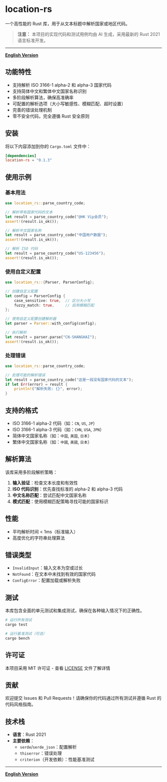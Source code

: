 # location-rs

一个高性能的 Rust 库，用于从文本标题中解析国家或地区代码。

> **注意：** 本项目的实现代码和测试用例均由 AI 生成，采用最新的 Rust 2021 语言标准开发。

---

**[English Version](README_EN.md)**

## 功能特性

- 支持解析 ISO 3166-1 alpha-2 和 alpha-3 国家代码
- 支持简体中文和繁体中文国家名称识别
- 多阶段解析算法，确保高准确率
- 可配置的解析选项（大小写敏感性、模糊匹配、超时设置）
- 完善的错误处理机制
- 零不安全代码，完全遵循 Rust 安全原则

## 安装

将以下内容添加到你的 `Cargo.toml` 文件中：

```toml
[dependencies]
location-rs = "0.1.3"
```

## 使用示例

### 基本用法

```rust
use location_rs::parse_country_code;

// 解析带有国家代码的文本
let result = parse_country_code("@HK Vip会员");
assert!(result.is_ok());

// 解析中文国家名称
let result = parse_country_code("中国用户数据");
assert!(result.is_ok());

// 解析 ISO 代码
let result = parse_country_code("US-123456");
assert!(result.is_ok());
```

### 使用自定义配置

```rust
use location_rs::{Parser, ParserConfig};

// 创建自定义配置
let config = ParserConfig {
    case_sensitive: true,  // 区分大小写
    fuzzy_match: true,     // 启用模糊匹配
};

// 使用自定义配置创建解析器
let parser = Parser::with_config(config);

// 执行解析
let result = parser.parse("CN-SHANGHAI");
assert!(result.is_ok());
```

### 处理错误

```rust
use location_rs::parse_country_code;

// 处理可能的解析错误
let result = parse_country_code("这是一段没有国家代码的文本");
if let Err(error) = result {
    println!("解析失败: {}", error);
}
```

## 支持的格式

- ISO 3166-1 alpha-2 代码（如：`CN`, `US`, `JP`）
- ISO 3166-1 alpha-3 代码（如：`CHN`, `USA`, `JPN`）
- 简体中文国家名称（如：`中国`, `美国`, `日本`）
- 繁体中文国家名称（如：`中國`, `美國`, `日本`）

## 解析算法

该库采用多阶段解析策略：

1. **输入验证**：检查文本长度和有效性
2. **ISO 代码识别**：优先查找标准的 alpha-2 和 alpha-3 代码
3. **中文名称匹配**：尝试匹配中文国家名称
4. **模式匹配**：使用模糊匹配策略寻找可能的国家标识

## 性能

- 平均解析时间 < 1ms（标准输入）
- 高度优化的字符串处理算法

## 错误类型

- `InvalidInput`：输入文本为空或过长
- `NotFound`：在文本中未找到有效的国家代码
- `ConfigError`：配置加载或解析失败

## 测试

本库包含全面的单元测试和集成测试，确保在各种输入情况下的正确性。

```bash
# 运行所有测试
cargo test

# 运行基准测试（可选）
cargo bench
```

## 许可证

本项目采用 MIT 许可证 - 查看 [LICENSE](LICENSE) 文件了解详情

## 贡献

欢迎提交 Issues 和 Pull Requests！请确保你的代码通过所有测试并遵循 Rust 的代码风格指南。

## 技术栈

- **语言**：Rust 2021
- **主要依赖**：
  - `serde`/`serde_json`：配置解析
  - `thiserror`：错误处理
  - `criterion`（开发依赖）：性能基准测试

---

**[English Version](README_EN.md)**
